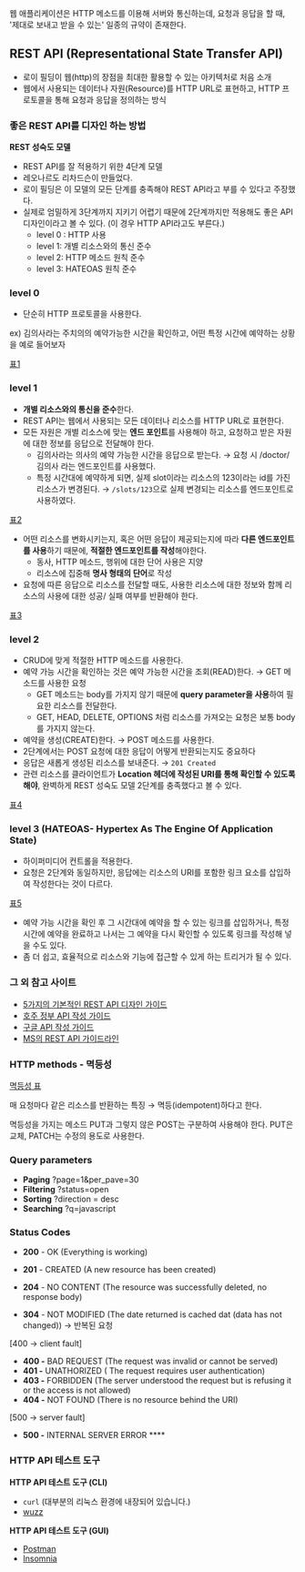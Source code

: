 웹 애플리케이션은 HTTP 메소드를 이용해 서버와 통신하는데, 요청과 응답을 할 때, '제대로 보내고 받을 수 있는' 일종의 규약이 존재한다.

## REST API (Representational State Transfer API)

- 로이 필딩이 웹(http)의 장점을 최대한 활용할 수 있는 아키텍처로 처음 소개
- 웹에서 사용되는 데이터나 자원(Resource)를 HTTP URL로 표현하고, HTTP 프로토콜을 통해 요청과 응답을 정의하는 방식

### 좋은 REST API를 디자인 하는 방법

**REST 성숙도 모델**

- REST API를 잘 적용하기 위한 4단계 모델
- 레오나르도 리차드슨이 만들었다.
- 로이 필딩은 이 모델의 모든 단계를 충족해야 REST API라고 부를 수 있다고 주장했다.
- 실제로 엄밀하게 3단계까지 지키기 어렵기 때문에 2단계까지만 적용해도 좋은 API디자인이라고 볼 수 있다. (이 경우 HTTP API라고도 부른다.)
  - level 0 : HTTP 사용
  - level 1: 개별 리소스와의 통신 준수
  - level 2: HTTP 메소드 원칙 준수
  - level 3: HATEOAS 원칙 준수

### level 0

- 단순히 HTTP 프로토콜을 사용한다.

ex) 김의사라는 주치의의 예약가능한 시간을 확인하고, 어떤 특정 시간에 예약하는 상황을 예로 들어보자

[표1](https://www.notion.so/aaa15d0c12574d9fafcf1695e24c574f)

### level 1

- **개별 리소스와의 통신을 준수**한다.
- REST API는 웹에서 사용되는 모든 데이터나 리소스를 HTTP URL로 표현한다.
- 모든 자원은 개별 리소스에 맞는 **엔드 포인트**를 사용해야 하고, 요청하고 받은 자원에 대한 정보를 응답으로 전달해야 한다.
  - 김의사라는 의사의 예약 가능한 시간을 응답으로 받는다. → 요청 시 /doctor/김의사 라는 엔드포인트를 사용했다.
  - 특정 시간대에 예약하게 되면, 실제 slot이라는 리소스의 123이라는 id를 가진 리소스가 변경된다. → `/slots/123`으로 실제 변경되는 리소스를 엔드포인트로 사용하였다.

[표2](https://www.notion.so/34dac936db7a4b1683fb5cc98dc7beb9)

- 어떤 리소스를 변화시키는지, 혹은 어떤 응답이 제공되는지에 따라 **다른 엔드포인트를 사용**하기 때문에, **적절한 엔드포인트를 작성**해야한다.
  - 동사, HTTP 메소드, 행위에 대한 단어 사용은 지양
  - 리소스에 집중해 **명사 형태의 단어**로 작성
- 요청에 따른 응답으로 리소스를 전달할 때도, 사용한 리소스에 대한 정보와 함께 리소스의 사용에 대한 성공/ 실패 여부를 반환해야 한다.

[표3](https://www.notion.so/42534fb7a70d4a98894c2d18e85391fd)

### level 2

- CRUD에 맞게 적절한 HTTP 메소드를 사용한다.
- 예약 가능 시간을 확인하는 것은 예약 가능한 시간을 조회(READ)한다. → GET 메소드를 사용한 요청
  - GET 메소드는 body를 가지지 않기 때문에 **query parameter을 사용**하여 필요한 리소스를 전달한다.
  - GET, HEAD, DELETE, OPTIONS 처럼 리소스를 가져오는 요청은 보통 body를 가지지 않는다.
- 예약을 생성(CREATE)한다. → POST 메소드를 사용한다.
- 2단계에서는 POST 요청에 대한 응답이 어떻게 반환되는지도 중요하다
- 응답은 새롭게 생성된 리소스를 보내준다. → `201 Created`
- 관련 리소스를 클라이언트가 **Location 헤더에 작성된 URI를 통해 확인할 수 있도록 해야**, 완벽하게 REST 성숙도 모델 2단계를 충족했다고 볼 수 있다.

[표4](https://www.notion.so/55f05334805a4bbcaf207340229f588f)

### level 3 (HATEOAS- Hypertex As The Engine Of Application State)

- 하이퍼미디어 컨트롤을 적용한다.
- 요청은 2단계와 동일하지만, 응답에는 리소스의 URI를 포함한 링크 요소를 삽입하여 작성한다는 것이 다르다.

[표5](https://www.notion.so/9aece7d4369f400482a93b05d5defe01)

- 예약 가능 시간을 확인 후 그 시간대에 예약을 할 수 있는 링크를 삽입하거나, 특정 시간에 예약을 완료하고 나서는 그 예약을 다시 확인할 수 있도록 링크를 작성해 넣을 수도 있다.
- 좀 더 쉽고, 효율적으로 리소스와 기능에 접근할 수 있게 하는 트리거가 될 수 있다.

### 그 외 참고 사이트

- [5가지의 기본적인 REST API 디자인 가이드](https://blog.restcase.com/5-basic-rest-api-design-guidelines/)
- [호주 정부 API 작성 가이드](https://api.gov.au/standards/national_api_standards/)
- [구글 API 작성 가이드](https://cloud.google.com/apis/design?hl=ko)
- [MS의 REST API 가이드라인](https://github.com/Microsoft/api-guidelines/blob/master/Guidelines.md)

### HTTP methods - 멱등성

[멱등성 표](https://www.notion.so/a1c6a5a5ee844512b4f224c59d898777)

매 요청마다 같은 리소스를 반환하는 특징 → 멱등(idempotent)하다고 한다.

멱등성을 가지는 메소드 PUT과 그렇지 않은 POST는 구분하여 사용해야 한다. PUT은 교체, PATCH는 수정의 용도로 사용한다.

### Query parameters

- **Paging**
  ?page=1&per_pave=30
- **Filtering**
  ?status=open
- **Sorting**
  ?direction = desc
- **Searching**
  ?q=javascript

### Status Codes

- **200** - OK (Everything is working)
- **201** - CREATED (A new resource has been created)
- **204** - NO CONTENT (The resource was successfully deleted, no response body)

- **304** - NOT MODIFIED (The date returned is cached dat (data has not changed))
  → 반복된 요청

[400 → client fault]

- **400 -** BAD REQUEST (The request was invalid or cannot be served)
- **401 -** UNATHORIZED ( The request requires user authentication)
- **403 -** FORBIDDEN (The server understood the request but is refusing it or the access is not allowed)
- **404 -** NOT FOUND (There is no resource behind the URI)

[500 → server fault]

- **500 -** INTERNAL SERVER ERROR \*\*\*\*

### **HTTP API 테스트 도구**

**HTTP API 테스트 도구 (CLI)**

- `curl` (대부분의 리눅스 환경에 내장되어 있습니다.)
- [wuzz](https://github.com/asciimoo/wuzz)

**HTTP API 테스트 도구 (GUI)**

- [Postman](https://www.postman.com/)
- [Insomnia](https://insomnia.rest/)
